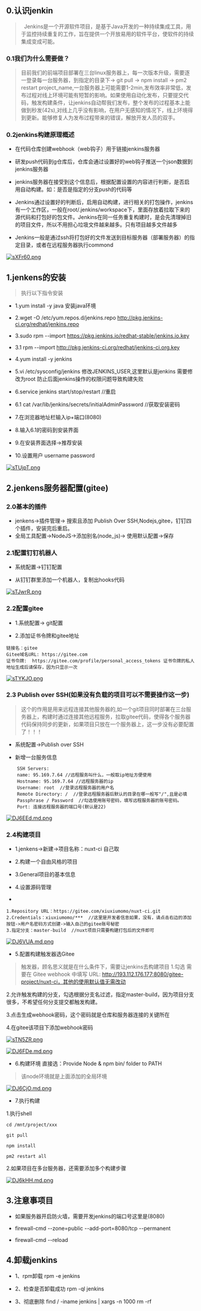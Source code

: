 ## 0.认识jenkin

>  Jenkins是一个开源软件项目，是基于Java开发的一种持续集成工具，用于监控持续重复的工作，旨在提供一个开放易用的软件平台，使软件的持续集成变成可能。

### 0.1我们为什么需要做？

> 目前我们的前端项目部署在三台linux服务器上，每一次版本升级，需要逐一登录每一台服务器，到指定的目录下-> git pull -> npm install -> pm2 restart project_name,一台服务器上可能需要1-2min,发布效率非常低，发布过程对线上环境可能有短暂的影响。如果使用自动化发布，只要提交代码，触发构建条件，让jenkins自动帮我们发布，整个发布的过程基本上能做到秒发(42s),对线上几乎没有影响，在用户无感知的情况下，线上环境得到更新。能够修复人为发布过程带来的错误，解放开发人员的双手。

### 0.2jenkins构建原理概述
- 在代码仓库创建webhook（web钩子）用于链接jenkins服务器

- 研发push代码到g仓库后，仓库会通过设置好的web钩子推送一个json数据到jenkins服务器

- jenkins服务器在接受到这个信息后，根据配置设置的内容进行判断，是否启用自动构建。如：是否是指定的分支push的代码等

- Jenkins通过设置好的判断后，启用自动构建，进行相关的打包操作，jenkins有一个工作区，一般在root/.jenkins/workspace下，里面存放着拉取下来的源代码和打包好的包文件。Jenkins在同一任务重复构建时，是会先清理掉旧的项目文件，所以不用担心垃圾文件越来越多。只有项目越多文件越多

- Jenkins一般是通过ssh将打包好的文件发送到目标服务器（部署服务器）的指定目录，或者在远程服务器执行commond

[![sXFr60.png](https://s3.ax1x.com/2021/01/26/sXFr60.png)](https://imgchr.com/i/sXFr60)




## 1.jenkens的安装

>执行以下指令安装

- 1.yum install -y java 安装java环境

- 2.wget -O /etc/yum.repos.d/jenkins.repo http://pkg.jenkins-ci.org/redhat/jenkins.repo

- 3.sudo rpm --import https://pkg.jenkins.io/redhat-stable/jenkins.io.key

- 3.1 rpm --import http://pkg.jenkins-ci.org/redhat/jenkins-ci.org.key  

- 4.yum install -y jenkins

- 5.vi /etc/sysconfig/jenkins  修改JENKINS_USER,这里默认是jenkins 需要修改为root 防止后面jenkins操作的权限问题导致构建失败

- 6.service jenkins start/stop/restart //重启

- 6.1 cat /var/lib/jenkins/secrets/initialAdminPassword //获取安装密码

- 7.在浏览器地址栏输入ip+端口(8080)

- 8.输入6.1的密码到安装界面

- 9.在安装界面选择->推荐安装

- 10.设置用户 username password

[![sTUjpT.png](https://s3.ax1x.com/2021/01/23/sTUjpT.png)](https://imgchr.com/i/sTUjpT)

## 2.jenkens服务器配置(gitee)

### 2.0基本的插件 

- jenkens->插件管理-> 搜索且添加  Publish Over SSH,Nodejs,gitee，钉钉四个插件，安装完后重启。
- 全局工具配置->NodeJS->添加别名(node_js)-> 使用默认配置->保存

### 2.1配置钉钉机器人

- 系统配置->钉钉配置

- 从钉钉群里添加一个机器人，复制出hooks代码

[![sTJwrR.png](https://s3.ax1x.com/2021/01/23/sTJwrR.png)](https://imgchr.com/i/sTJwrR)
### 2.2配置gitee

- 1.系统配置-> git配置

- 2.添加证书令牌和gitee地址
```
链接名：gitee
Gitee域名URL: https://gitee.com
证书令牌:  https://gitee.com/profile/personal_access_tokens 证书令牌的私人地址生成后请保存，因为只显示一次

```
[![sTYKJO.png](https://s3.ax1x.com/2021/01/23/sTYKJO.png)](https://imgchr.com/i/sTYKJO)

### 2.3 Publish over SSH(如果没有负载的项目可以不需要操作这一步)
> 这个的作用是用来远程连接其他服务器的,如一个git项目同时部署在三台服务器上，构建时通过连接其他远程服务，拉取gitee代码，使得各个服务器代码保持同步的更新，如果项目只放在一个服务器上，这一步没有必要配置了！！！

- 系统配置->Publish over SSH

- 新增一台服务信息

```
	SSH Servers:
    name: 95.169.7.64 //远程服务叫什么，一般取ip地址方便使用
    Hostname: 95.169.7.64 //远程服务器的ip
    Username: root  //登录远程服务器的用户名
 	Remote Directory: /  //登录远程服务器后默认的目录在哪一般写"/",且是必填
    Passphrase / Password  //勾选使用账号密码，填写远程服务器的账号密码。
    Port: 连接远程服务器的端口号(默认是22)
```

[![DJ6EEd.md.png](https://s3.ax1x.com/2020/11/23/DJ6EEd.md.png)](https://imgchr.com/i/DJ6EEd)


### 2.4构建项目

- 1.jenkens->新建->项目名称：nuxt-ci 自己取

- 2.构建一个自由风格的项目

- 3.General项目的基本信息

- 4.设置源码管理

- 
```
1.Repository URL：https://gitee.com/xiuxiumomo/nuxt-ci.git
2.Credentials：xiuxiumomo/***  //这里是开发者信息如果，没有，请点击右边的添加按钮->用户名密码方式创建->输入自己的gitee账号秘密
3.指定分支：master-build  //nuxt项目只需要构建打包后的文件即可
```

[![DJ6VUA.md.png](https://s3.ax1x.com/2020/11/23/DJ6VUA.md.png)](https://imgchr.com/i/DJ6VUA)



- 5.配置构建触发器选Gitee 

> 触发器，顾名思义就是在什么条件下，需要让jenkins去构建项目
1.勾选 需要在 Gitee webhook 中填写 URL: http://193.112.176.177:8080/gitee-project/nuxt-ci，其他的使用默认值无需改动

2.允许触发构建的分支，勾选根据分支名过滤，指定master-build，因为项目分支很多，不希望任何分支提交都触发构建。

3.点击生成webhook密码，这个密码就是仓库和服务器连接的关键所在

4.在gitee该项目下添加webhook密码

[![sTN5ZR.png](https://s3.ax1x.com/2021/01/23/sTN5ZR.png)](https://imgchr.com/i/sTN5ZR)



[![DJ6FDe.md.png](https://s3.ax1x.com/2020/11/23/DJ6FDe.md.png)](https://imgchr.com/i/DJ6FDe)

- 6.构建环境 直接选：Provide Node & npm bin/ folder to PATH

> 该node环境就是上面添加的全局环境


[![DJ6CjO.md.png](https://s3.ax1x.com/2020/11/23/DJ6CjO.md.png)](https://imgchr.com/i/DJ6CjO)

- 7.执行构建

1.执行shell 

```
cd /mnt/project/xxx

git pull

npm install 

pm2 restart all
```

2.如果项目在多台服务器，还需要添加多个构建步骤


[![DJ6kHH.md.png](https://s3.ax1x.com/2020/11/23/DJ6kHH.md.png)](https://imgchr.com/i/DJ6kHH)



## 3.注意事项目

- 如果服务器开启防火墙，需要开发jenkins的端口号这里是(8080)

- firewall-cmd --zone=public --add-port=8080/tcp --permanent

- firewall-cmd --reload

## 4.卸载jenkins

- 1、rpm卸载 rpm -e jenkins

- 2、检查是否卸载成功 rpm -ql jenkins 

- 3、彻底删除 find / -iname jenkins | xargs -n 1000 rm -rf

